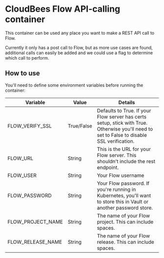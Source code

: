# CloudBees Flow API-calling container

This container can be used any place you want to make a REST API call to Flow. 

Currently it only has a post call to Flow, but as more use cases are found, additional calls can easily be added and we could use a flag to determine which call to perform.

## How to use

You'll need to define some environment variables before running the container:

Variable | Value | Details
--- | --- | ---
FLOW_VERIFY_SSL | True/False | Defaults to True. If your Flow server has certs setup, stick with True. Otherwise you'll need to set to False to disable SSL verification.
FLOW_URL | String | This is the URL for your Flow server. This shouldn't include the rest endpoint.
FLOW_USER | String | Your Flow username
FLOW_PASSWORD | String | Your Flow password. If you're running in Kubernetes, you'll want to store this in Vault or another password store.
FLOW_PROJECT_NAME | String | The name of your Flow project. This can include spaces.
FLOW_RELEASE_NAME | String | The name of your Flow release. This can include spaces.
